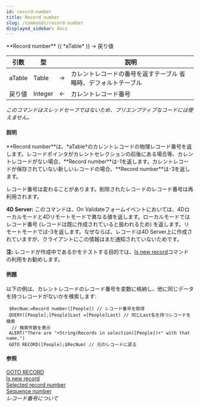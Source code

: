```yaml
---
id: record-number
title: Record number
slug: /commands/record-number
displayed_sidebar: docs
---
```


<!--REF #_command_.Record number.Syntax-->**Record number** {( *aTable* )} -> 戻り値<!-- END REF-->
<!--REF #_command_.Record number.Params-->
| 引数 | 型 |  | 説明 |
| --- | --- | --- | --- |
| aTable | Table | &#8594;  | カレントレコードの番号を返すテーブル 省略時、デフォルトテーブル |
| 戻り値 | Integer | &#8592; | カレントレコード番号 |

<!-- END REF-->

*このコマンドはスレッドセーフではないため、プリエンプティブなコードには使えません。*


#### 説明 

<!--REF #_command_.Record number.Summary-->**Record number**は、*aTable*のカレントレコードの物理レコード番号を返します。<!-- END REF-->レコードポインタがカレントセレクションの前後にある場合等、カレントレコードがない場合、**Record number**は-1を返します。カレントレコードが保存されていない新しいレコードの場合、**Record number**は-3を返します。

レコード番号は変わることがあります。削除されたレコードのレコード番号は再利用されます。

**4D Server:** このコマンドは、On Validateフォームイベントにおいては、4Dローカルモードと4Dリモートモードで異なる値を返します。ローカルモードではレコード番号 (レコードは既に作成されていると扱われるため) を返します。リモートモードでは-3を返します。なぜならば、レコードは4D Server上に作成されていますが、クライアントにこの情報はまだ通知されていないためです。

**注:** レコードが作成中であるかをテストする目的では、[Is new record](is-new-record.md)コマンドの利用をお勧めします。

#### 例題 

以下の例は、カレントレコードのレコード番号を変数に格納し、他に同じデータを持つレコードがないかを検索します:

```4d
 $RecNum:=Record number([People]) // レコード番号を取得
 QUERY([People];[People]Last =[People]Last) // 同じLast名を持つレコードを検索
  // 検索件数を表示
 ALERT("There are "+String(Records in selection([People])+" with that name.")
 GOTO RECORD([People];$RecNum) // 元のレコードに戻る
```

#### 参照 

[GOTO RECORD](goto-record.md)  
[Is new record](is-new-record.md)  
[Selected record number](selected-record-number.md)  
[Sequence number](sequence-number.md)  
*レコード番号について*  
